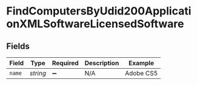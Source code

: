 # FindComputersByUdid200ApplicationXMLSoftwareLicensedSoftware


## Fields

| Field              | Type               | Required           | Description        | Example            |
| ------------------ | ------------------ | ------------------ | ------------------ | ------------------ |
| `name`             | *string*           | :heavy_minus_sign: | N/A                | Adobe CS5          |